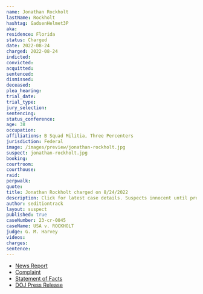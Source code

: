 ```yaml
---
name: Jonathan Rockholt
lastName: Rockholt
hashtag: GadsenHelmet3P
aka:
residence: Florida
status: Charged
date: 2022-08-24
charged: 2022-08-24
indicted:
convicted:
acquitted:
sentenced:
dismissed:
deceased:
plea_hearing:
trial_date:
trial_type:
jury_selection:
sentencing:
status_conference:
age: 38
occupation:
affiliations: B Squad Militia, Three Percenters
jurisdiction: Federal
image: /images/preview/jonathan-rockholt.jpg
suspect: jonathan-rockholt.jpg
booking:
courtroom:
courthouse:
raid:
perpwalk:
quote:
title: Jonathan Rockholt charged on 8/24/2022
description: Click for latest case details. Suspects innocent until proven guilty.
author: seditiontrack
layout: suspect
published: true
caseNumber: 23-cr-0045
caseName: USA v. ROCKHOLT
judge: G. M. Harvey
videos:
charges:
sentence:
---
```

- [News Report](https://abcnews.go.com/US/wireStory/fbi-militia-members-charged-storming-capitol-88818164)
- [Complaint](https://www.justice.gov/usao-dc/case-multi-defendant/file/1529806/download)
- [Statement of Facts](https://www.justice.gov/usao-dc/case-multi-defendant/file/1529811/download)
- [DOJ Press Release](https://www.justice.gov/usao-dc/pr/five-florida-men-arrested-charges-actions-during-jan-6-capitol-breach)
